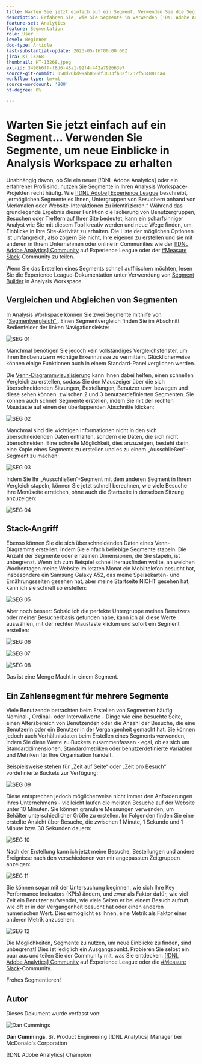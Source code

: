 ```yaml
---
title: Warten Sie jetzt einfach auf ein Segment… Verwenden Sie die Segmentierung, um neue Einblicke in Analysis Workspace zu erhalten
description: Erfahren Sie, wie Sie Segmente in verwenden [!DNL Adobe Analytics]  um neue Einblicke aus Ihren Analysis Workspace-Visualisierungen und Freiformtabellen zu erhalten.
feature-set: Analytics
feature: Segmentation
role: User
level: Beginner
doc-type: Article
last-substantial-update: 2023-05-16T00:00:00Z
jira: KT-13268
thumbnail: KT-13268.jpeg
exl-id: 3496b6ff-f8d6-48a1-92f4-442a792663e7
source-git-commit: 058d26bd99ab060df3633fb32f1232f534881ca4
workflow-type: tm+mt
source-wordcount: '800'
ht-degree: 0%

---
```


# Warten Sie jetzt einfach auf ein Segment… Verwenden Sie Segmente, um neue Einblicke in Analysis Workspace zu erhalten

Unabhängig davon, ob Sie ein neuer [!DNL Adobe Analytics] oder ein erfahrener Profi sind, nutzen Sie Segmente in Ihren Analysis Workspace-Projekten recht häufig. Wie [[!DNL Adobe] Experience League](https://experienceleague.adobe.com/docs/analytics/components/segmentation/seg-overview.html?lang=en) beschreibt, „ermöglichen Segmente es Ihnen, Untergruppen von Besuchern anhand von Merkmalen oder Website-Interaktionen zu identifizieren.“ Während das grundlegende Ergebnis dieser Funktion die Isolierung von Benutzergruppen, Besuchen oder Treffern auf Ihrer Site bedeutet, kann ein scharfsinniger Analyst wie Sie mit diesem Tool kreativ werden und neue Wege finden, um Einblicke in Ihre Site-Aktivität zu erhalten. Die Liste der möglichen Optionen ist umfangreich, also zögern Sie nicht, Ihre eigenen zu erstellen und sie mit anderen in Ihrem Unternehmen oder online in Communities wie der [[!DNL Adobe Analytics] Community](https://experienceleaguecommunities.adobe.com/t5/adobe-analytics/ct-p/adobe-analytics-community?profile.language=de) auf Experience League oder der [#Measure Slack](https://www.measure.chat/)-Community zu teilen.

Wenn Sie das Erstellen eines Segments schnell auffrischen möchten, lesen Sie die Experience League-Dokumentation unter Verwendung von [Segment Builder](https://experienceleague.adobe.com/docs/analytics/components/segmentation/segmentation-workflow/seg-build.html?lang=en) in Analysis Workspace.

## Vergleichen und Abgleichen von Segmenten

In Analysis Workspace können Sie zwei Segmente mithilfe von &quot;[Segmentvergleich“ ](https://experienceleague.adobe.com/docs/analytics/analyze/analysis-workspace/panels/segment-comparison/segment-comparison.html?lang=en). Einen Segmentvergleich finden Sie im Abschnitt Bedienfelder der linken Navigationsleiste:

![SEG 01](assets/seg01.png)

Manchmal benötigen Sie jedoch kein vollständiges Vergleichsfenster, um Ihren Endbenutzern wichtige Erkenntnisse zu vermitteln. Glücklicherweise können einige Funktionen auch in einem Standard-Panel verglichen werden.

Die [Venn-Diagrammvisualisierung](https://experienceleague.adobe.com/docs/analytics/analyze/analysis-workspace/visualizations/venn.html?lang=en) kann Ihnen dabei helfen, einen schnellen Vergleich zu erstellen, sodass Sie den Mauszeiger über die sich überschneidenden Sitzungen, Bestellungen, Benutzer usw. bewegen und diese sehen können. zwischen 2 und 3 benutzerdefinierten Segmenten. Sie können auch schnell Segmente erstellen, indem Sie mit der rechten Maustaste auf einen der überlappenden Abschnitte klicken:

![SEG 02](assets/s02.png)

Manchmal sind die wichtigen Informationen nicht in den sich überschneidenden Daten enthalten, sondern die Daten, die sich nicht überschneiden. Eine schnelle Möglichkeit, dies anzuzeigen, besteht darin, eine Kopie eines Segments zu erstellen und es zu einem „Ausschließen“-Segment zu machen:

![SEG 03](assets/s03.png)

Indem Sie Ihr „Ausschließen“-Segment mit dem anderen Segment in Ihrem Vergleich stapeln, können Sie jetzt schnell berechnen, wie viele Besuche Ihre Menüseite erreichen, ohne auch die Startseite in derselben Sitzung anzuzeigen:

![SEG 04](assets/s04.png)

## Stack-Angriff

Ebenso können Sie die sich überschneidenden Daten eines Venn-Diagramms erstellen, indem Sie einfach beliebige Segmente stapeln. Die Anzahl der Segmente oder einzelnen Dimensionen, die Sie stapeln, ist unbegrenzt. Wenn ich zum Beispiel schnell herausfinden wollte, an welchen Wochentagen meine Website im letzten Monat ein Mobiltelefon besucht hat, insbesondere ein Samsung Galaxy A52, das meine Speisekarten- und Ernährungsseiten gesehen hat, aber meine Startseite NICHT gesehen hat, kann ich sie schnell so erstellen:

![SEG 05](assets/s05.png)

Aber noch besser: Sobald ich die perfekte Untergruppe meines Benutzers oder meiner Besucherbasis gefunden habe, kann ich all diese Werte auswählen, mit der rechten Maustaste klicken und sofort ein Segment erstellen:

![SEG 06](assets/s06.png)

![SEG 07](assets/s07.png)

![SEG 08](assets/s08.png)

Das ist eine Menge Macht in einem Segment.

## Ein Zahlensegment für mehrere Segmente

Viele Benutzende betrachten beim Erstellen von Segmenten häufig Nominal-, Ordinal- oder Intervallwerte - Dinge wie eine besuchte Seite, einen Altersbereich von Benutzenden oder die Anzahl der Besuche, die eine Benutzerin oder ein Benutzer in der Vergangenheit gemacht hat. Sie können jedoch auch Verhältnisdaten beim Erstellen eines Segments verwenden, indem Sie diese Werte zu Buckets zusammenfassen - egal, ob es sich um Standarddimensionen, Standardmetriken oder benutzerdefinierte Variablen und Metriken für Ihre Organisation handelt.

Beispielsweise stehen für „Zeit auf Seite“ oder „Zeit pro Besuch“ vordefinierte Buckets zur Verfügung:

![SEG 09](assets/s09.png)

Diese entsprechen jedoch möglicherweise nicht immer den Anforderungen Ihres Unternehmens - vielleicht laufen die meisten Besuche auf der Website unter 10 Minuten. Sie können granulare Messungen verwenden, um Behälter unterschiedlicher Größe zu erstellen. Im Folgenden finden Sie eine erstellte Ansicht über Besuche, die zwischen 1 Minute, 1 Sekunde und 1 Minute bzw. 30 Sekunden dauern:

![SEG 10](assets/s10.png)

Nach der Erstellung kann ich jetzt meine Besuche, Bestellungen und andere Ereignisse nach den verschiedenen von mir angepassten Zeitgruppen anzeigen:

![SEG 11](assets/s11.png)

Sie können sogar mit der Untersuchung beginnen, wie sich Ihre Key Performance Indicators (KPIs) ändern, und zwar als Faktor dafür, wie viel Zeit ein Benutzer aufwendet, wie viele Seiten er bei einem Besuch aufruft, wie oft er in der Vergangenheit besucht hat oder einen anderen numerischen Wert. Dies ermöglicht es Ihnen, eine Metrik als Faktor einer anderen Metrik anzusehen:

![SEG 12](assets/s12.png)

Die Möglichkeiten, Segmente zu nutzen, um neue Einblicke zu finden, sind unbegrenzt! Dies ist lediglich ein Ausgangspunkt. Probieren Sie selbst ein paar aus und teilen Sie der Community mit, was Sie entdecken: [[!DNL Adobe Analytics] Community](https://experienceleaguecommunities.adobe.com/t5/adobe-analytics/ct-p/adobe-analytics-community?profile.language=de) auf Experience League oder die [#Measure Slack](https://www.measure.chat/)-Community.

Frohes Segmentieren!

## Autor

Dieses Dokument wurde verfasst von:

![Dan Cummings](assets/seg13.png)

**Dan Cummings**, Sr. Product Engineering [!DNL Analytics] Manager bei McDonald&#39;s Corporation

[!DNL Adobe Analytics] Champion
